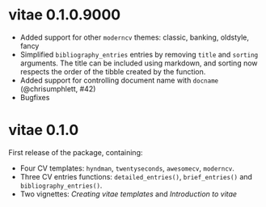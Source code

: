 # vitae 0.1.0.9000

* Added support for other `moderncv` themes: classic, banking, oldstyle, fancy
* Simplified `bibliography_entries` entries by removing `title` and `sorting`
  arguments. The title can be included using markdown, and sorting now respects
  the order of the tibble created by the function.
* Added support for controlling document name with `docname` (@chrisumphlett, #42)
* Bugfixes

# vitae 0.1.0

First release of the package, containing:
* Four CV templates: `hyndman`, `twentyseconds`, `awesomecv`, `moderncv`.
* Three CV entries functions: `detailed_entries()`, `brief_entries()` and
  `bibliography_entries()`.
* Two vignettes: *Creating vitae templates* and *Introduction to vitae*
